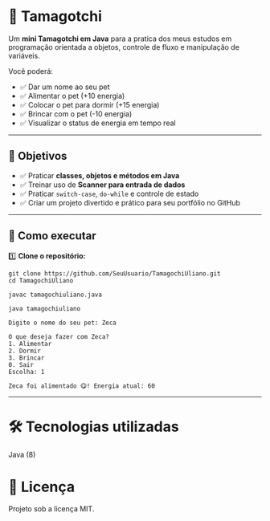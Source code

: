 # 🐥 Tamagotchi

Um **mini Tamagotchi em Java** para a pratica dos meus estudos em programação orientada a objetos, controle de fluxo e manipulação de variáveis.

Você poderá:
- ✅ Dar um nome ao seu pet  
- ✅ Alimentar o pet (+10 energia)  
- ✅ Colocar o pet para dormir (+15 energia)  
- ✅ Brincar com o pet (-10 energia)  
- ✅ Visualizar o status de energia em tempo real

---

## 🎯 Objetivos

- ✅ Praticar **classes, objetos e métodos em Java**  
- ✅ Treinar uso de **Scanner para entrada de dados**  
- ✅ Praticar `switch-case`, `do-while` e controle de estado  
- ✅ Criar um projeto divertido e prático para seu portfólio no GitHub

---

## 🚀 Como executar

1️⃣ **Clone o repositório:**

```
git clone https://github.com/SeuUsuario/TamagochiUliano.git
cd TamagochiUliano
```

```
javac tamagochiuliano.java
```

```
java tamagochiuliano
```
```
Digite o nome do seu pet: Zeca

O que deseja fazer com Zeca?
1. Alimentar
2. Dormir
3. Brincar
0. Sair
Escolha: 1

Zeca foi alimentado 😋! Energia atual: 60
```
---

# 🛠️ Tecnologias utilizadas

Java (8)

# 📜 Licença

Projeto sob a licença MIT.







